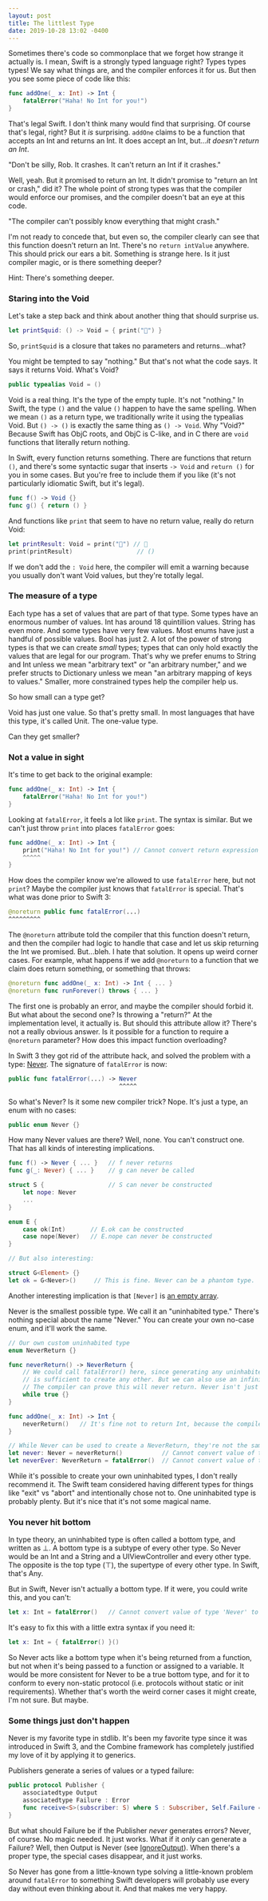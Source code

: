 ```yaml
---
layout: post
title: The littlest Type
date: 2019-10-28 13:02 -0400
---
```

Sometimes there's code so commonplace that we forget how strange it actually is. I mean, Swift is a strongly typed language right? Types types types! We say what things are, and the compiler enforces it for us. But then you see some piece of code like this:

```swift
func addOne(_ x: Int) -> Int {
    fatalError("Haha! No Int for you!")
}
```

That's legal Swift. I don't think many would find that surprising. Of course that's legal, right? But it *is* surprising. `addOne` claims to be a function that accepts an Int and returns an Int. It does accept an Int, but...*it doesn't return an Int*.

"Don't be silly, Rob. It crashes. It can't return an Int if it crashes."

Well, yeah. But it promised to return an Int. It didn't promise to "return an Int or crash," did it? The whole point of strong types was that the compiler would enforce our promises, and the compiler doesn't bat an eye at this code.

"The compiler can't possibly know everything that might crash."

I'm not ready to concede that, but even so, the compiler clearly can see that this function doesn't return an Int. There's no `return intValue` anywhere. This should prick our ears a bit. Something is strange here. Is it just compiler magic, or is there something deeper?

Hint: There's something deeper.
<!-- more -->

### Staring into the Void

Let's take a step back and think about another thing that should surprise us.

```swift
let printSquid: () -> Void = { print("🦑") }
```

So, `printSquid` is a closure that takes no parameters and returns...what?

You might be tempted to say "nothing." But that's not what the code says. It says it returns Void. What's Void?

```swift
public typealias Void = ()
```

Void is a real thing. It's the type of the empty tuple. It's not "nothing." In Swift, the type `()` and the value `()` happen to have the same spelling. When we mean `()` as a return type, we traditionally write it using the typealias Void. But `() -> ()` is exactly the same thing as `() -> Void`. Why "Void?" Because Swift has ObjC roots, and ObjC is C-like, and in C there are `void` functions that literally return nothing.

In Swift, every function returns something. There are functions that return `()`, and there's some syntactic sugar that inserts `-> Void` and `return ()` for you in some cases. But you're free to include them if you like (it's not particularly idiomatic Swift, but it's legal).

```swift
func f() -> Void {}
func g() { return () }
```

And functions like `print` that seem to have no return value, really do return Void:

```swift
let printResult: Void = print("🦑") // 🦑
print(printResult)                  // ()
```

If we don't add the `: Void` here, the compiler will emit a warning because you usually don't want Void values, but they're totally legal.

### The measure of a type

Each type has a set of values that are part of that type. Some types have an enormous number of values. Int has around 18 quintillion values. String has even more. And some types have very few values. Most enums have just a handful of possible values. Bool has just 2. A lot of the power of strong types is that we can create *small* types; types that can only hold exactly the values that are legal for our program. That's why we prefer enums to String and Int unless we mean "arbitrary text" or "an arbitrary number," and we prefer structs to Dictionary unless we mean "an arbitrary mapping of keys to values." Smaller, more constrained types help the compiler help us.

So how small can a type get?

Void has just one value. So that's pretty small. In most languages that have this type, it's called Unit. The one-value type.

Can they get smaller?

### Not a value in sight

It's time to get back to the original example:

```swift
func addOne(_ x: Int) -> Int {
    fatalError("Haha! No Int for you!")
}
```

Looking at `fatalError`, it feels a lot like `print`. The syntax is similar. But we can't just throw `print` into places `fatalError` goes:

```swift
func addOne(_ x: Int) -> Int {
    print("Haha! No Int for you!") // Cannot convert return expression of type '()' to return type 'Int'
    ^^^^^
}
```

How does the compiler know we're allowed to use `fatalError` here, but not `print`? Maybe the compiler just knows that `fatalError` is special. That's what was done prior to Swift 3:

```swift
@noreturn public func fatalError(...)
^^^^^^^^^
```

The `@noreturn` attribute told the compiler that this function doesn't return, and then the compiler had logic to handle that case and let us skip returning the Int we promised. But...bleh. I hate that solution. It opens up weird corner cases. For example, what happens if we add `@noreturn` to a function that we claim does return something, or something that throws:

```swift
@noreturn func addOne(_ x: Int) -> Int { ... }
@noreturn func runForever() throws { ... }
```

The first one is probably an error, and maybe the compiler should forbid it. But what about the second one? Is throwing a "return?" At the implementation level, it actually is. But should this attribute allow it? There's not a really obvious answer. Is it possible for a function to require a `@noreturn` parameter? How does this impact function overloading?

In Swift 3 they got rid of the attribute hack, and solved the problem with a type: [Never](https://github.com/apple/swift-evolution/blob/master/proposals/0102-noreturn-bottom-type.md). The signature of `fatalError` is now:

```swift
public func fatalError(...) -> Never
                               ^^^^^
```

So what's Never? Is it some new compiler trick? Nope. It's just a type, an enum with no cases:

```swift
public enum Never {}
```

How many Never values are there? Well, none. You can't construct one. That has all kinds of interesting implications.

```swift
func f() -> Never { ... }   // f never returns
func g(_: Never) { ... }    // g can never be called

struct S {                  // S can never be constructed
    let nope: Never
    ...
} 

enum E {
    case ok(Int)       // E.ok can be constructed
    case nope(Never)   // E.nope can never be constructed
}

// But also interesting:

struct G<Element> {}
let ok = G<Never>()     // This is fine. Never can be a phantom type.
```

Another interesting implication is that `[Never]` is [an empty array](https://twitter.com/cocoaphony/status/1184470123899478017).

Never is the smallest possible type. We call it an "uninhabited type." There's nothing special about the name "Never." You can create your own no-case enum, and it'll work the same.

```swift
// Our own custom uninhabited type
enum NeverReturn {}

func neverReturn() -> NeverReturn {
    // We could call fatalError() here, since generating any uninhabited type
    // is sufficient to create any other. But we can also use an infinite loop.
    // The compiler can prove this will never return. Never isn't just for crashing!
    while true {}
}

func addOne(_ x: Int) -> Int {
    neverReturn()   // It's fine not to return Int, because the compiler knows this doesn't return
}

// While Never can be used to create a NeverReturn, they're not the same type
let never: Never = neverReturn()           // Cannot convert value of type 'NeverReturn' to specified type 'Never'
let neverEver: NeverReturn = fatalError()  // Cannot convert value of type 'Never' to specified type 'NeverReturn'
```

While it's possible to create your own uninhabited types, I don't really recommend it. The Swift team considered having different types for things like "exit" vs "abort" and intentionally chose not to. One uninhabited type is probably plenty. But it's nice that it's not some magical name.

### You never hit bottom

In type theory, an uninhabited type is often called a bottom type, and written as ⊥. A bottom type is a subtype of every other type. So Never would be an Int and a String and a UIViewController and every other type. The opposite is the top type (⊤), the supertype of every other type. In Swift, that's Any.

But in Swift, Never isn't actually a bottom type. If it were, you could write this, and you can't:

```swift
let x: Int = fatalError()   // Cannot convert value of type 'Never' to specified type 'Int'
```

It's easy to fix this with a little extra syntax if you need it:

```swift
let x: Int = { fatalError() }() 
```

So Never acts like a bottom type when it's being returned from a function, but not when it's being passed to a function or assigned to a variable. It would be more consistent for Never to be a true bottom type, and for it to conform to every non-static protocol (i.e. protocols without static or init requirements). Whether that's worth the weird corner cases it might create, I'm not sure. But maybe.

### Some things just don't happen

Never is my favorite type in stdlib. It's been my favorite type since it was introduced in Swift 3, and the Combine framework has completely justified my love of it by applying it to generics.

Publishers generate a series of values or a typed failure:

```swift
public protocol Publisher {
    associatedtype Output
    associatedtype Failure : Error
    func receive<S>(subscriber: S) where S : Subscriber, Self.Failure == S.Failure, Self.Output == S.Input
}
```

But what should Failure be if the Publisher *never* generates errors? Never, of course. No magic needed. It just works. What if it *only* can generate a Failure? Well, then Output is Never (see [IgnoreOutput](https://developer.apple.com/documentation/combine/publishers/ignoreoutput)). When there's a proper type, the special cases disappear, and it just works.

So Never has gone from a little-known type solving a little-known problem around `fatalError` to something Swift developers will probably use every day without even thinking about it. And that makes me very happy.